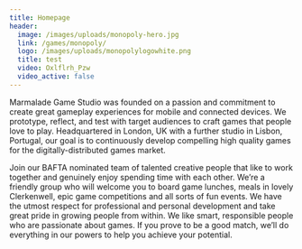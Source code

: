```yaml
---
title: Homepage
header:
  image: /images/uploads/monopoly-hero.jpg
  link: /games/monopoly/
  logo: /images/uploads/monopolylogowhite.png
  title: test
  video: Oxlflrh_Pzw
  video_active: false
---
```

Marmalade Game Studio was founded on a passion and commitment to create great gameplay experiences for mobile and connected devices. We prototype, reflect, and test with target audiences to craft games that people love to play. Headquartered in London, UK with a further studio in Lisbon, Portugal, our goal is to continuously develop compelling high quality games for the digitally-distributed games market.

Join our BAFTA nominated team of talented creative people that like to work together and genuinely enjoy spending time with each other. We’re a friendly group who will welcome you to board game lunches, meals in lovely Clerkenwell, epic game competitions and all sorts of fun events. We have the utmost respect for professional and personal development and take great pride in growing people from within. We like smart, responsible people who are passionate about games. If you prove to be a good match, we’ll do everything in our powers to help you achieve your potential.
